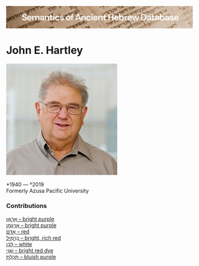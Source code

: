 <html><body><img id="banner" src="../../images/banners/banner.png" alt="banner" /></body></html>

# John E. Hartley

![john e. hartley](../images/photos/john_hartley.jpg "John E. Hartley")

\*1940 — †2019   
Formerly Azusa Pacific University


### Contributions
[אַרְגְּוָן – bright purple](../words/2argwan.md)<br>[אַרְגָּמָן – bright purple](../words/2argaman.md)<br>[אָדֹם – red](../words/2adom.md)<br>[כַּרְמִיל – bright, rich red](../words/karmil.md)<br>[לָבָן – white](../words/laban.md)<br>[שָׁנִי – bright red dye](../words/shani_1.md)<br>[תְּכֵלֶת – bluish purple](../words/thkeleth.md)<br>